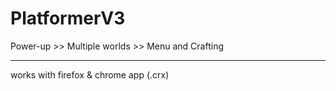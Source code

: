 # PlatformerV3

Power-up >> Multiple worlds >> Menu and Crafting
_____________________________________________________
works with firefox & chrome app (.crx)
